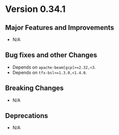 # Version 0.34.1

## Major Features and Improvements

*   N/A

## Bug fixes and other Changes

*   Depends on `apache-beam[gcp]>=2.32,<3`.
*   Depends on `tfx-bsl>=1.3.0,<1.4.0`.

## Breaking Changes

*   N/A

## Deprecations

*   N/A
